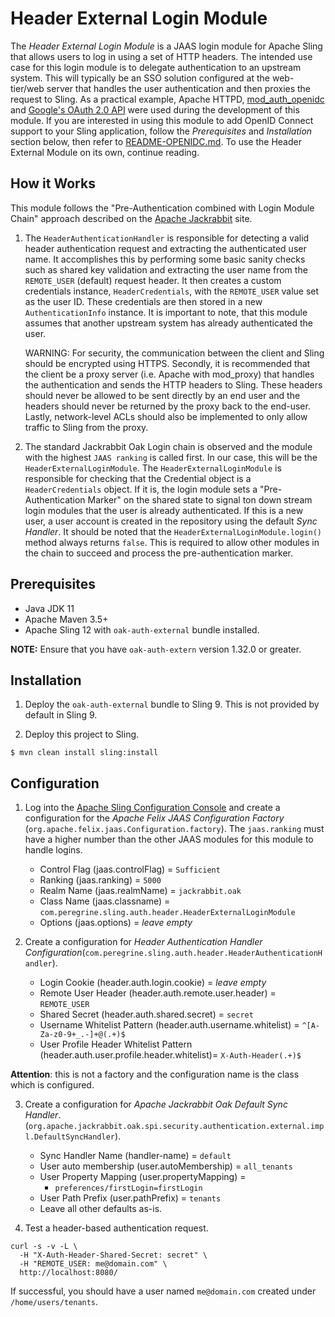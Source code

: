 # Header External Login Module 

The _Header External Login Module_ is a JAAS login module for Apache Sling that allows users to log in using a set of
HTTP headers. The intended use case for this login module is to delegate authentication to an upstream system. This
will typically be an SSO solution configured at the web-tier/web server that handles the user authentication and then
proxies the request to Sling. As a practical example, Apache HTTPD, [mod_auth_openidc](https://github.com/zmartzone/mod_auth_openidc) and 
[Google's OAuth 2.0 API](https://developers.google.com/identity/protocols/oauth2/openid-connect) were used during the
development of this module. If you are interested in using this module to add OpenID Connect support to your Sling application,
follow the _Prerequisites_ and _Installation_ section below, then refer to [README-OPENIDC.md](README-OPENIDC.md). To use
the Header External Module on its own, continue reading.

## How it Works

This module follows the "Pre-Authentication combined with Login Module Chain" approach described on the 
[Apache Jackrabbit](https://jackrabbit.apache.org/oak/docs/security/authentication/preauthentication.html) site.

1. The `HeaderAuthenticationHandler` is responsible for detecting a valid header authentication request and extracting
   the authenticated user name. It accomplishes this by performing some basic sanity checks such as shared key validation and
   extracting the user name from the `REMOTE_USER` (default) request header. It then creates a custom credentials 
   instance, `HeaderCredentials`, with the `REMOTE_USER` value set as the user ID. These credentials are then stored
   in a new `AuthenticationInfo` instance. It is important to note, that this module assumes that another upstream system
   has already authenticated the user.
   
   WARNING: For security, the communication between the client and Sling should be encrypted using HTTPS. Secondly,
   it is recommended that the client be a proxy server (i.e. Apache with mod_proxy) that handles the authentication
   and sends the HTTP headers to Sling. These headers should never be allowed to be sent directly by an end user and 
   the headers should never be returned by the proxy back to the end-user. Lastly, network-level ACLs should also be 
   implemented to only allow traffic to Sling from the proxy. 
   
2. The standard Jackrabbit Oak Login chain is observed and the module with the highest `JAAS ranking` is called first. 
   In our case, this will be the `HeaderExternalLoginModule`.
   The `HeaderExternalLoginModule` is responsible for checking that the Credential object is a `HeaderCredentials` object.
   If it is, the login module sets a "Pre-Authentication Marker" on the shared state to signal ton down stream login modules
   that the user is already authenticated. If this is a new user, a user account is created in the repository using the
   default _Sync Handler_. It should be noted that the `HeaderExternalLoginModule.login()` method always returns
   `false`. This is required to allow other modules in the chain to succeed and process the pre-authentication marker.

## Prerequisites

* Java JDK 11
* Apache Maven 3.5+
* Apache Sling 12 with `oak-auth-external` bundle installed.

**NOTE:** Ensure that you have `oak-auth-extern` version 1.32.0 or greater.

## Installation

1. Deploy the `oak-auth-external` bundle to Sling 9. This is not provided by default in Sling 9.

2. Deploy this project to Sling.

```
$ mvn clean install sling:install
```

## Configuration

1. Log into the [Apache Sling Configuration Console](http://localhost:8080/system/console/configMgr) and create a 
   configuration for the _Apache Felix JAAS Configuration Factory_ (`org.apache.felix.jaas.Configuration.factory`).
   The `jaas.ranking` must have a higher number than the other JAAS modules for this module to handle logins.
   
   * Control Flag (jaas.controlFlag) = `Sufficient`
   * Ranking (jaas.ranking) = `5000`
   * Realm Name (jaas.realmName) = `jackrabbit.oak`
   * Class Name (jaas.classname) = `com.peregrine.sling.auth.header.HeaderExternalLoginModule`
   * Options (jaas.options) = _leave empty_
   
2. Create a configuration for _Header Authentication Handler Configuration_(`com.peregrine.sling.auth.header.HeaderAuthenticationHandler`).

   * Login Cookie (header.auth.login.cookie) = _leave empty_
   * Remote User Header (header.auth.remote.user.header) = `REMOTE_USER`
   * Shared Secret (header.auth.shared.secret) = `secret`
   * Username Whitelist Pattern (header.auth.username.whitelist) = `^[A-Za-z0-9+_.-]+@(.+)$`
   * User Profile Header Whitelist Pattern (header.auth.user.profile.header.whitelist)= `X-Auth-Header(.+)$` 

**Attention**: this is not a factory and the configuration name is the class which is configured.

3. Create a configuration for _Apache Jackrabbit Oak Default Sync Handler_.
   (`org.apache.jackrabbit.oak.spi.security.authentication.external.impl.DefaultSyncHandler`).

   * Sync Handler Name (handler-name) = `default`
   * User auto membership (user.autoMembership) = `all_tenants` 
   * User Property Mapping (user.propertyMapping) = 
     * `preferences/firstLogin=firstLogin`
   * User Path Prefix (user.pathPrefix) = `tenants`
   * Leave all other defaults as-is.

4. Test a header-based authentication request.

```
curl -s -v -L \
  -H "X-Auth-Header-Shared-Secret: secret" \
  -H "REMOTE_USER: me@domain.com" \
  http://localhost:8080/

```

If successful, you should have a user named `me@domain.com` created under `/home/users/tenants`.
